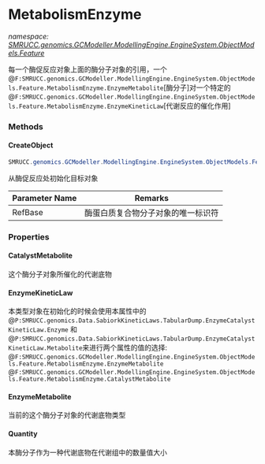 ﻿# MetabolismEnzyme
_namespace: [SMRUCC.genomics.GCModeller.ModellingEngine.EngineSystem.ObjectModels.Feature](./index.md)_

每一个酶促反应对象上面的酶分子对象的引用，一个@``F:SMRUCC.genomics.GCModeller.ModellingEngine.EngineSystem.ObjectModels.Feature.MetabolismEnzyme.EnzymeMetabolite``[酶分子]对一个特定的@``F:SMRUCC.genomics.GCModeller.ModellingEngine.EngineSystem.ObjectModels.Feature.MetabolismEnzyme.EnzymeKineticLaw``[代谢反应的催化作用]



### Methods

#### CreateObject
```csharp
SMRUCC.genomics.GCModeller.ModellingEngine.EngineSystem.ObjectModels.Feature.MetabolismEnzyme.CreateObject(System.String,SMRUCC.genomics.GCModeller.ModellingEngine.EngineSystem.MathematicsModels.EnzymeKinetics.EnzymeCatalystKineticLaw,SMRUCC.genomics.GCModeller.ModellingEngine.EngineSystem.ObjectModels.Entity.Compound[])
```
从酶促反应处初始化目标对象

|Parameter Name|Remarks|
|--------------|-------|
|RefBase|酶蛋白质复合物分子对象的唯一标识符|



### Properties

#### CatalystMetabolite
这个酶分子对象所催化的代谢底物
#### EnzymeKineticLaw
本类型对象在初始化的时候会使用本属性中的@``P:SMRUCC.genomics.Data.SabiorkKineticLaws.TabularDump.EnzymeCatalystKineticLaw.Enzyme``
 和@``P:SMRUCC.genomics.Data.SabiorkKineticLaws.TabularDump.EnzymeCatalystKineticLaw.Metabolite``来进行两个属性的值的选择:
 @``F:SMRUCC.genomics.GCModeller.ModellingEngine.EngineSystem.ObjectModels.Feature.MetabolismEnzyme.EnzymeMetabolite``
 @``F:SMRUCC.genomics.GCModeller.ModellingEngine.EngineSystem.ObjectModels.Feature.MetabolismEnzyme.CatalystMetabolite``
#### EnzymeMetabolite
当前的这个酶分子对象的代谢底物类型
#### Quantity
本酶分子作为一种代谢底物在代谢组中的数量值大小
